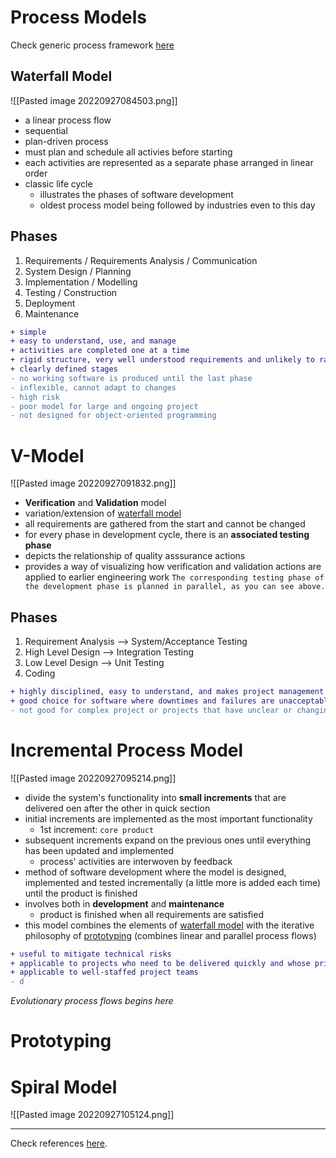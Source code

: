# Process Models
Check generic process framework [here](../Week%201%20-%20Introduction%20to%20Software%20Engineering/Software%20Engineering%20and%20Processes.md#The%20Process%20Framework)


## Waterfall Model
![[Pasted image 20220927084503.png]]
- a linear process flow
- sequential
- plan-driven process
- must plan and schedule all activies before starting
- each activities are represented as a separate phase arranged in linear order
- classic life cycle
	- illustrates the phases of software development
	- oldest process model being followed by industries even to this day


## Phases
1. Requirements / Requirements Analysis / Communication
2. System Design / Planning
3. Implementation / Modelling
4. Testing / Construction
5. Deployment
6. Maintenance

```diff
+ simple
+ easy to understand, use, and manage
+ activities are completed one at a time
+ rigid structure, very well understood requirements and unlikely to radical change
+ clearly defined stages
- no working software is produced until the last phase
- inflexible, cannot adapt to changes
- high risk
- poor model for large and ongoing project
- not designed for object-oriented programming
```


# V-Model
![[Pasted image 20220927091832.png]]
- **Verification** and **Validation** model
- variation/extension of [waterfall model](#Waterfall%20Model)
- all requirements are gathered from the start and cannot be changed
- for every phase in development cycle, there is an **associated testing phase**
- depicts the relationship of quality asssurance actions
- provides a way of visualizing how verification and validation actions are applied to earlier engineering work
`The corresponding testing phase of the development phase is planned in parallel, as you can see above.`


## Phases
1. Requirement Analysis  --> System/Acceptance Testing
2. High Level Design       --> Integration Testing
3. Low Level Design        --> Unit Testing
4. Coding

```diff
+ highly disciplined, easy to understand, and makes project management easier
+ good choice for software where downtimes and failures are unacceptable
- not good for complex project or projects that have unclear or changing requirements
```

# Incremental Process Model
![[Pasted image 20220927095214.png]]
- divide the system's functionality into **small increments** that are delivered oen after the other in quick section
- initial increments are implemented as the most important functionality
	- 1st increment: `core product`
- subsequent increments expand on the previous ones until everything has been updated and implemented
	- process' activities are interwoven by feedback
- method of software development where the model is designed, implemented and tested incrementally (a little more is added each time) until the product is finished
- involves both in **development** and **maintenance**
	- product is finished when all requirements are satisfied
- this model combines the elements of [waterfall model](#Waterfall%20Model) with the iterative philosophy of [prototyping](#Prototyping) (combines linear and parallel process flows)

```diff
+ useful to mitigate technical risks
+ applicable to projects who need to be delivered quickly and whose primary or core functionalities are know and can be articulated
+ applicable to well-staffed project teams 
- d
```



*Evolutionary process flows begins here*
# Prototyping


# Spiral Model
![[Pasted image 20220927105124.png]]



----
Check references [here](../../REFERENCES.md#Software%20Process%20Models).